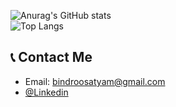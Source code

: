 




![Anurag's GitHub stats](https://github-readme-stats.vercel.app/api?username=SATYAM1548&show_icons=true&theme=aura)<br>
![Top Langs](https://github-readme-stats.vercel.app/api/top-langs/?username=SATYAM1548&layout=compact&theme=aura)
 
## 📞 Contact Me 
* Email: bindroosatyam@gmail.com
* [@Linkedin](https://www.linkedin.com/in/satyam-bindroo-78906022a)
